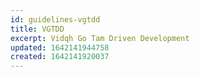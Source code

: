 ```yaml
---
id: guidelines-vgtdd
title: VGTDD
excerpt: Vidqh Go Tam Driven Development
updated: 1642141944758
created: 1642141920037
---
```


